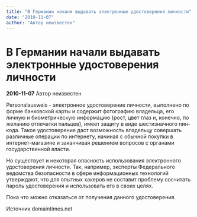 ```yaml
---
title: "В Германии начали выдавать электронные удостоверения личности"
date: "2010-11-07"
author: "Автор неизвестен"
---
```


# В Германии начали выдавать электронные удостоверения личности

**2010-11-07** Автор неизвестен

Personalausweis - электронное удостоверение личности, выполнено по форме банковской карты и содержит фотографию владельца, его личную и биометрическую информацию (рост, цвет глаз и, конечно, по желанию отпечатки пальцев), имеет защиту в виде шестизначного пин-кода. Такое удостоверение даст возможность владельцу совершать различные операции по интернету, начиная с обычной покупки в интернет-магазине и заканчивая решением вопросов с органами государственной власти.

Но существует и некоторая опасность использования электронного удостоверения личности. Так, например, эксперты Федерального ведомства безопасности в сфере информационных технологий утверждают, что для опытных хакеров не составит проблему сосчитать пароль удостоверения и использовать его в своих целях.

Пока что можно отказаться от получения данного удостоверения.

Источник domaintimes.net